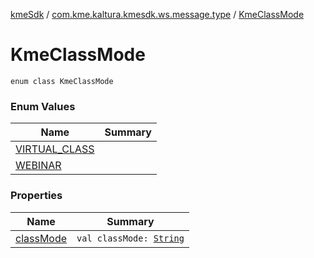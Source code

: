 [kmeSdk](../../index.md) / [com.kme.kaltura.kmesdk.ws.message.type](../index.md) / [KmeClassMode](./index.md)

# KmeClassMode

`enum class KmeClassMode`

### Enum Values

| Name | Summary |
|---|---|
| [VIRTUAL_CLASS](-v-i-r-t-u-a-l_-c-l-a-s-s.md) |  |
| [WEBINAR](-w-e-b-i-n-a-r.md) |  |

### Properties

| Name | Summary |
|---|---|
| [classMode](class-mode.md) | `val classMode: `[`String`](https://kotlinlang.org/api/latest/jvm/stdlib/kotlin/-string/index.html) |
